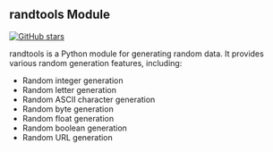## randtools Module
[![GitHub stars](https://img.shields.io/github/stars/CreativeStar-Studio/randtools?style=for-the-badge&logo=github&label=Stars)](https://github.com/CreativeStar-Studio/randtools) 

randtools is a Python module for generating random data. It provides various random generation features, including:

- Random integer generation
- Random letter generation
- Random ASCII character generation  
- Random byte generation
- Random float generation
- Random boolean generation
- Random URL generation
